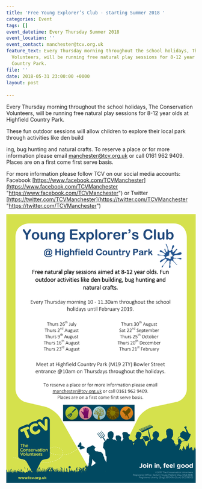 ```yaml
---
title: 'Free Young Explorer’s Club - starting Summer 2018 '
categories: Event
tags: []
event_datetime: Every Thursday Summer 2018
event_location: ''
event_contact: manchester@tcv.org.uk
feature_text: Every Thursday morning throughout the school holidays, The Conservation
  Volunteers, will be running free natural play sessions for 8-12 year olds at Highfield
  Country Park.
file: ''
date: 2018-05-31 23:00:00 +0000
layout: post

---
```

Every Thursday morning throughout the school holidays, The Conservation Volunteers, will be running free natural play sessions for 8-12 year olds at Highfield Country Park.

These fun outdoor sessions will allow children to explore their local park through activities like den build

ing, bug hunting and natural crafts. To reserve a place or for more information please email manchester@tcv.org.uk or call 0161 962 9409. Places are on a first come first serve basis.

For more information please follow TCV on our social media accounts: Facebook [https://www.facebook.com/TCVManchester](https://www.facebook.com/TCVManchester "https://www.facebook.com/TCVManchester") or Twitter [https://twitter.com/TCVManchester](https://twitter.com/TCVManchester "https://twitter.com/TCVManchester")

![](/uploads/yec2018.jpg)
